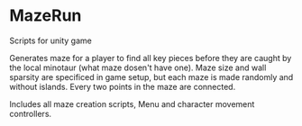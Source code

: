 # MazeRun
Scripts for unity game

Generates maze for a player to find all key pieces before they are caught by the local minotaur (what maze dosen't have one).
Maze size and wall sparsity are specificed in game setup, but each maze is made randomly and without islands. Every two points in the maze are connected.

Includes all maze creation scripts, Menu and character movement controllers.
